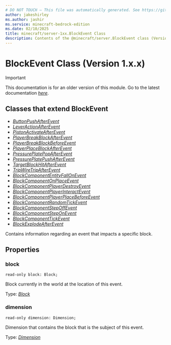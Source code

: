 ```yaml
---
# DO NOT TOUCH — This file was automatically generated. See https://github.com/mojang/minecraftapidocsgenerator to modify descriptions, examples, etc.
author: jakeshirley
ms.author: jashir
ms.service: minecraft-bedrock-edition
ms.date: 02/10/2025
title: minecraft/server-1xx.BlockEvent Class
description: Contents of the @minecraft/server.BlockEvent class (Version 1.x.x).
---
```

# BlockEvent Class (Version 1.x.x)

> [!IMPORTANT]
> This documentation is for an older version of this module. Go to the latest documentation [*here*](../../../scriptapi/minecraft/server/BlockEvent.md).

## Classes that extend BlockEvent
- [*ButtonPushAfterEvent*](ButtonPushAfterEvent.md)
- [*LeverActionAfterEvent*](LeverActionAfterEvent.md)
- [*PistonActivateAfterEvent*](PistonActivateAfterEvent.md)
- [*PlayerBreakBlockAfterEvent*](PlayerBreakBlockAfterEvent.md)
- [*PlayerBreakBlockBeforeEvent*](PlayerBreakBlockBeforeEvent.md)
- [*PlayerPlaceBlockAfterEvent*](PlayerPlaceBlockAfterEvent.md)
- [*PressurePlatePopAfterEvent*](PressurePlatePopAfterEvent.md)
- [*PressurePlatePushAfterEvent*](PressurePlatePushAfterEvent.md)
- [*TargetBlockHitAfterEvent*](TargetBlockHitAfterEvent.md)
- [*TripWireTripAfterEvent*](TripWireTripAfterEvent.md)
- [*BlockComponentEntityFallOnEvent*](BlockComponentEntityFallOnEvent.md)
- [*BlockComponentOnPlaceEvent*](BlockComponentOnPlaceEvent.md)
- [*BlockComponentPlayerDestroyEvent*](BlockComponentPlayerDestroyEvent.md)
- [*BlockComponentPlayerInteractEvent*](BlockComponentPlayerInteractEvent.md)
- [*BlockComponentPlayerPlaceBeforeEvent*](BlockComponentPlayerPlaceBeforeEvent.md)
- [*BlockComponentRandomTickEvent*](BlockComponentRandomTickEvent.md)
- [*BlockComponentStepOffEvent*](BlockComponentStepOffEvent.md)
- [*BlockComponentStepOnEvent*](BlockComponentStepOnEvent.md)
- [*BlockComponentTickEvent*](BlockComponentTickEvent.md)
- [*BlockExplodeAfterEvent*](BlockExplodeAfterEvent.md)

Contains information regarding an event that impacts a specific block.

## Properties

### **block**
`read-only block: Block;`

Block currently in the world at the location of this event.

Type: [*Block*](Block.md)

### **dimension**
`read-only dimension: Dimension;`

Dimension that contains the block that is the subject of this event.

Type: [*Dimension*](Dimension.md)
